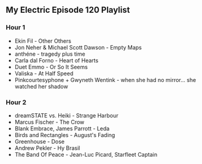 ## My Electric Episode 120 Playlist

### Hour 1
* Ekin Fil - Other Others
* Jon Neher & Michael Scott Dawson - Empty Maps
* anthéne - tragedy plus time
* Carla dal Forno - Heart of Hearts
* Duet Emmo - Or So It Seems
* Valiska - At Half Speed
* Pinkcourtesyphone + Gwyneth Wentink - when she had no mirror​.​.​. she watched her shadow

### Hour 2
* dreamSTATE vs. Heiki - Strange Harbour
* Marcus Fischer - The Crow
* Blank Embrace, James Parrott - Leda
* Birds and Rectangles - August's Fading
* Greenhouse - Dose
* Andrew Pekler - Hy Brasil
* The Band Of Peace - Jean-Luc Picard, Starfleet Captain
